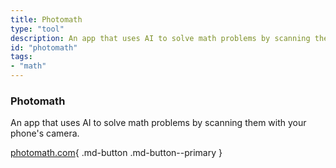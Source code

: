 ```yaml
---
title: Photomath
type: "tool"
description: An app that uses AI to solve math problems by scanning them with your phone's camera.
id: "photomath"
tags:
- "math"
---
```


### Photomath

An app that uses AI to solve math problems by scanning them with your phone's camera.

[photomath.com](https://www.photomath.com/en/){ .md-button .md-button--primary } 
